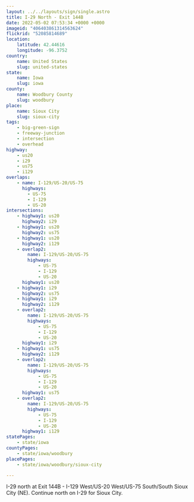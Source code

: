 ```yaml
---
layout: ../../layouts/sign/single.astro
title: I-29 North - Exit 144B
date: 2022-05-02 07:53:34 +0000 +0000
imageid: "406403861314563624"
flickrid: "52085814689"
location:
    latitude: 42.44616
    longitude: -96.3752
country:
    name: United States
    slug: united-states
state:
    name: Iowa
    slug: iowa
county:
    name: Woodbury County
    slug: woodbury
place:
    name: Sioux City
    slug: sioux-city
tags:
    - big-green-sign
    - freeway-junction
    - intersection
    - overhead
highway:
    - us20
    - i29
    - us75
    - i129
overlaps:
    - name: I-129/US-20/US-75
      highways:
        - US-75
        - I-129
        - US-20
intersections:
    - highway1: us20
      highway2: i29
    - highway1: us20
      highway2: us75
    - highway1: us20
      highway2: i129
    - overlap2:
        name: I-129/US-20/US-75
        highways:
            - US-75
            - I-129
            - US-20
      highway1: us20
    - highway1: i29
      highway2: us75
    - highway1: i29
      highway2: i129
    - overlap2:
        name: I-129/US-20/US-75
        highways:
            - US-75
            - I-129
            - US-20
      highway1: i29
    - highway1: us75
      highway2: i129
    - overlap2:
        name: I-129/US-20/US-75
        highways:
            - US-75
            - I-129
            - US-20
      highway1: us75
    - overlap2:
        name: I-129/US-20/US-75
        highways:
            - US-75
            - I-129
            - US-20
      highway1: i129
statePages:
    - state/iowa
countyPages:
    - state/iowa/woodbury
placePages:
    - state/iowa/woodbury/sioux-city

---
```

I-29 north at Exit 144B - I-129 West/US-20 West/US-75 South/South Sioux City (NE).  Continue north on I-29 for Sioux City.